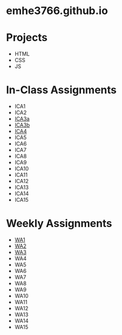 # emhe3766.github.io

# Projects
* HTML
* CSS
* JS

# In-Class Assignments
* ICA1
* ICA2
* [ICA3a](https://emhe3766.github.io/ICA/ICA3a.html)
* [ICA3b](https://emhe3766.github.io/ICA/ICA3b.html)
* [ICA4](https://emhe3766.github.io/ICA/ICA4.html)
* ICA5
* ICA6
* ICA7
* ICA8
* ICA9
* ICA10
* ICA11
* ICA12
* ICA13
* ICA14
* ICA15

# Weekly Assignments
* [WA1](https://emhe3766.github.io/WA/WA1.html)
* [WA2](https://emhe3766.github.io/WA/WA2.html)
* [WA3](https://emhe3766.github.io/WA/WA3.html)
* WA4
* WA5
* WA6
* WA7
* WA8
* WA9
* WA10
* WA11
* WA12
* WA13
* WA14
* WA15